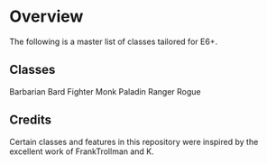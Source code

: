# Overview

The following is a master list of classes tailored for E6+. 

## Classes

Barbarian
Bard
Fighter
Monk
Paladin
Ranger
Rogue

## Credits

Certain classes and features in this repository were inspired by the excellent work of FrankTrollman and K.